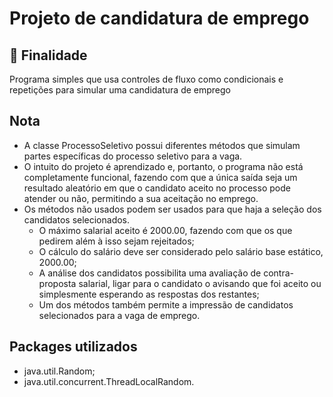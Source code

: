 # Projeto de candidatura de emprego

## 🎯 Finalidade

Programa simples que usa controles de fluxo como condicionais e repetições para simular uma candidatura de emprego

## Nota

- A classe ProcessoSeletivo possui diferentes métodos que simulam partes específicas do processo seletivo para a vaga.
- O intuito do projeto é aprendizado e, portanto, o programa não está completamente funcional, fazendo com que a única saída seja um resultado aleatório em que o candidato aceito no processo pode atender ou não, permitindo a sua aceitação no emprego.
- Os métodos não usados podem ser usados para que haja a seleção dos candidatos selecionados.
    - O máximo salarial aceito é 2000.00, fazendo com que os que pedirem além à isso sejam rejeitados;
    - O cálculo do salário deve ser considerado pelo salário base estático, 2000.00;
    - A análise dos candidatos possibilita uma avaliação de contra-proposta salarial, ligar para o candidato o avisando que foi aceito ou simplesmente esperando as respostas dos restantes;
    - Um dos métodos também permite a impressão de candidatos selecionados para a vaga de emprego.

## Packages utilizados

- java.util.Random;
- java.util.concurrent.ThreadLocalRandom.
